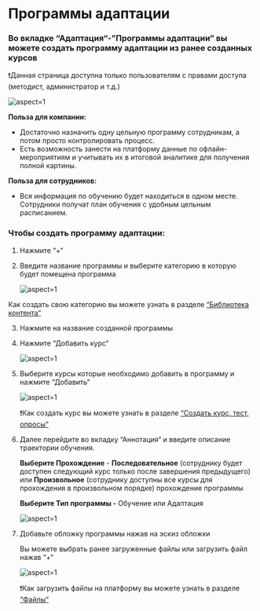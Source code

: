 # Программы адаптации

### Во вкладке “Адаптация“-”Программы адаптации” вы можете создать программу адаптации из ранее созданных курсов

❗Данная страница доступна только пользователям с правами доступа (методист, администратор и т.д.)

 ![](/api/attachments.redirect?id=48a7a526-b1b0-42d2-bbf2-76cc8a73d390 "aspect=1")

**Польза для компании:**

- Достаточно назначить одну цельную программу сотрудникам, а потом просто контролировать процесс.
- Есть возможность занести на платформу данные по офлайн-мероприятиям и учитывать их в итоговой аналитике для получения полной картины.

**Польза для сотрудников:**

- Вся информация по обучению будет находиться в одном месте. Сотрудники получат план обучения с удобным цельным расписанием.

  

### Чтобы создать программу адаптации:

1. Нажмите “+“
2. Введите название программы и выберите категорию в которую будет помещена программа

    ![](/api/attachments.redirect?id=9a589601-7909-4b81-8c58-f530468f79ed "aspect=1")

Как создать свою категорию вы можете узнать в разделе [“Библиотека контента“](/doc/biblioteka-kontenta-KBvL88m75A)

3. Нажмите на название созданной программы
4. Нажмите “Добавить курс“

    ![](/api/attachments.redirect?id=836183b7-329a-4c1c-82f1-f2a1f761b490 "aspect=1")
5. Выберите курсы которые необходимо добавить в программу и нажмите “Добавить“

    ![](/api/attachments.redirect?id=19966664-e338-44db-981e-cb0e982c1d1f "aspect=1")

   ❗Как создать курс вы можете узнать в разделе [“Создать курс, тест, опросы“](/doc/sozdat-kurs-test-oprosy-NV3ywDSeAV)
6. Далее перейдите во вкладку “Аннотация“ и введите описание траектории обучения.

   **Выберите Прохождение** - **Последовательное** (сотруднику будет доступен следующий курс только после завершения предыдущего) или **Произвольное** (сотруднику доступны все курсы для прохождения в произвольном порядке) прохождение программы 

   **Выберите Тип программы -** Обучение или Адаптация

    ![](/api/attachments.redirect?id=5f4b2949-89da-4420-94ae-136f3894767f "aspect=1")
7. Добавьте обложку программы нажав на эскиз обложки

   Вы можете выбрать ранее загруженные файлы или загрузить файл нажав “+“

    ![](/api/attachments.redirect?id=d13d403d-1ef4-4cac-b2e6-9996f3ba614e "aspect=1")

   ❗Как загрузить файлы на платформу вы можете узнать в разделе [“Файлы“](/doc/fajly-S2l8eZZvxJ)


